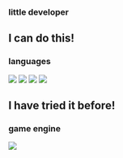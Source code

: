 ### little developer

## I can do this!
### languages
<img src="https://img.shields.io/badge/python-C0D84D?style=flat-square&logo=python&logoColor=black"/>
<img src="https://img.shields.io/badge/cpp-00B5E3?style=flat-square&logo=cplusplus&logoColor=blue"/>
<img src="https://img.shields.io/badge/html5-800000?style=flat-square&logo=html5&logoColor=orange"/>
<img src="https://img.shields.io/badge/css-FFFFFF?style=flat-square&logo=csswizardry&logoColor=black"/>

## I have tried it before!
### game engine
<img src="https://img.shields.io/badge/unity-47302E?style=flat-square&logo=unity&logoColor=white"/>